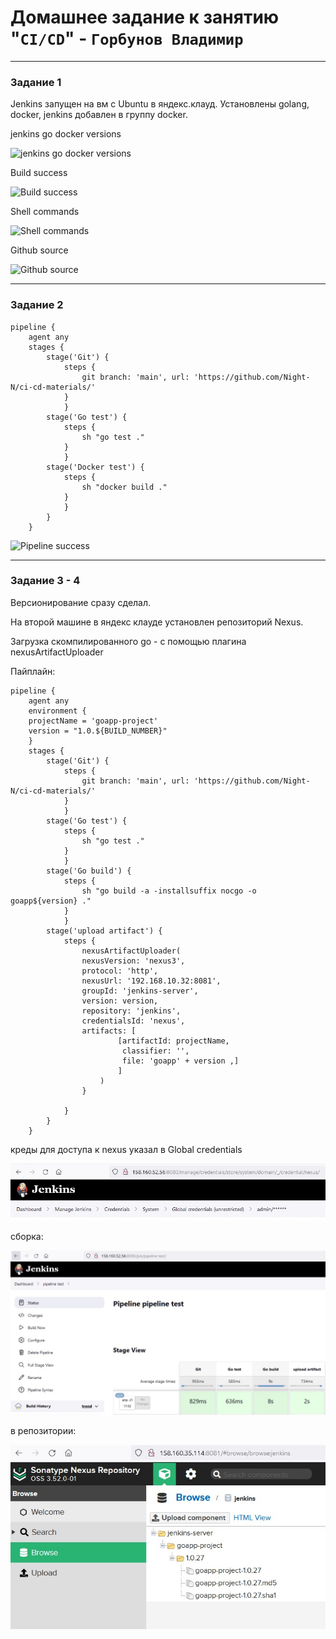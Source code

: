# Домашнее задание к занятию "`CI/CD`" - `Горбунов Владимир`

---

### Задание 1

Jenkins запущен на вм c Ubuntu в яндекс.клауд. 
Установлены golang, docker, jenkins добавлен в группу docker. 

jenkins go docker versions

![jenkins go docker versions](https://github.com/Night-N/ci-cd/blob/main/img/jenkins1.jpg)

Build success

![Build success](https://github.com/Night-N/ci-cd/blob/main/img/jenkins2.jpg)

Shell commands

![Shell commands](https://github.com/Night-N/ci-cd/blob/main/img/jenkins3.jpg)

Github source

![Github source](https://github.com/Night-N/ci-cd/blob/main/img/jenkins4.jpg)

---

### Задание 2

```
pipeline {
    agent any
    stages {
        stage('Git') {
            steps {
                git branch: 'main', url: 'https://github.com/Night-N/ci-cd-materials/'
            }
            }
        stage('Go test') {
            steps {
                sh "go test ."
            }
            }
        stage('Docker test') {
            steps {
                sh "docker build ."
            }
            }
        }
    }
```

![Pipeline success](https://github.com/Night-N/ci-cd/blob/main/img/pipeline.jpg)


---

### Задание 3 - 4

Версионирование сразу сделал.

На второй машине в яндекс клауде установлен репозиторий Nexus.

Загрузка скомпилированного go - с помощью плагина nexusArtifactUploader


Пайплайн:
```
pipeline {
    agent any
    environment {
    projectName = 'goapp-project'
    version = "1.0.${BUILD_NUMBER}"
    }
    stages {
        stage('Git') {
            steps {
                git branch: 'main', url: 'https://github.com/Night-N/ci-cd-materials/'
            }
            }
        stage('Go test') {
            steps {
                sh "go test ."
            }
            }
        stage('Go build') {
            steps {
                sh "go build -a -installsuffix nocgo -o goapp${version} ."
            }
            }
        stage('upload artifact') {
            steps {
                nexusArtifactUploader(
                nexusVersion: 'nexus3',
                protocol: 'http',
                nexusUrl: '192.168.10.32:8081',
                groupId: 'jenkins-server',
                version: version,
                repository: 'jenkins',
                credentialsId: 'nexus',
                artifacts: [
                        [artifactId: projectName,
                         classifier: '',
                         file: 'goapp' + version ,]
                        ]
                    )
                }

            }
        }
    }
```

креды для доступа к nexus указал в Global credentials 

![](https://github.com/Night-N/7-ci-cd/blob/main/img/artifactupload2.jpg)

сборка:

![](https://github.com/Night-N/7-ci-cd/blob/main/img/artifactupload1.jpg)

в репозитории:

![](https://github.com/Night-N/7-ci-cd/blob/main/img/artifactupload3.jpg)
